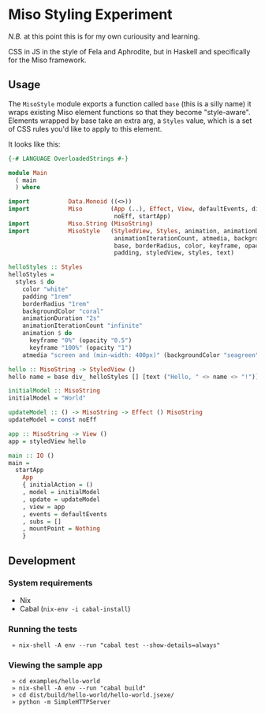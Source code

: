 # Miso Styling Experiment

*N.B.* at this point this is for my own curiousity and learning.

CSS in JS in the style of Fela and Aphrodite, but in Haskell and specifically for the Miso framework.

## Usage

The `MisoStyle` module exports a function called `base` (this is a silly name) it wraps existing Miso element functions so that they become "style-aware". Elements wrapped by base take an extra arg, a `Styles` value, which is a set of CSS rules you'd like to apply to this element.

It looks like this:

```haskell
{-# LANGUAGE OverloadedStrings #-}

module Main
  ( main
  ) where

import           Data.Monoid ((<>))
import           Miso        (App (..), Effect, View, defaultEvents, div_,
                              noEff, startApp)
import           Miso.String (MisoString)
import           MisoStyle   (StyledView, Styles, animation, animationDuration,
                              animationIterationCount, atmedia, backgroundColor,
                              base, borderRadius, color, keyframe, opacity,
                              padding, styledView, styles, text)

helloStyles :: Styles
helloStyles =
  styles $ do
    color "white"
    padding "1rem"
    borderRadius "1rem"
    backgroundColor "coral"
    animationDuration "2s"
    animationIterationCount "infinite"
    animation $ do
      keyframe "0%" (opacity "0.5")
      keyframe "100%" (opacity "1")
    atmedia "screen and (min-width: 400px)" (backgroundColor "seagreen")

hello :: MisoString -> StyledView ()
hello name = base div_ helloStyles [] [text ("Hello, " <> name <> "!")]

initialModel :: MisoString
initialModel = "World"

updateModel :: () -> MisoString -> Effect () MisoString
updateModel = const noEff

app :: MisoString -> View ()
app = styledView hello

main :: IO ()
main =
  startApp
    App
    { initialAction = ()
    , model = initialModel
    , update = updateModel
    , view = app
    , events = defaultEvents
    , subs = []
    , mountPoint = Nothing
    }
```

## Development

### System requirements

* Nix
* Cabal (`nix-env -i cabal-install`)

### Running the tests

```
 » nix-shell -A env --run "cabal test --show-details=always"
```

### Viewing the sample app

```
 » cd examples/hello-world
 » nix-shell -A env --run "cabal build"
 » cd dist/build/hello-world/hello-world.jsexe/
 » python -m SimpleHTTPServer
```
